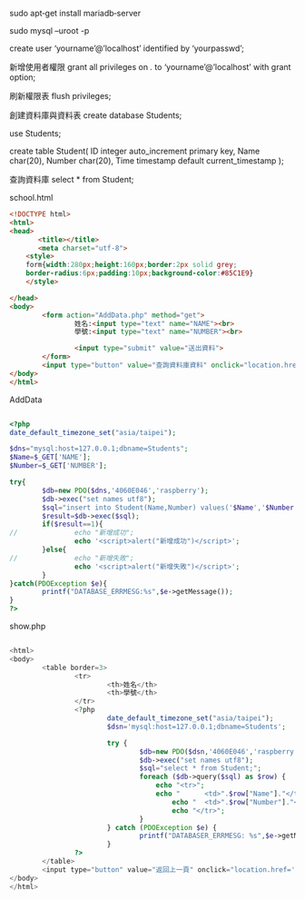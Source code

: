 sudo apt‐get install mariadb‐server

sudo mysql –uroot -p

create user ‘yourname’@’localhost’ identified by ‘yourpasswd’;

新增使用者權限 grant all privileges on *.* to ‘yourname’@’localhost’ with grant option;

刷新權限表 flush privileges;

創建資料庫與資料表 create database Students;

use Students;

create table Student(
ID integer auto_increment primary key,
Name char(20),
Number char(20),
Time timestamp default current_timestamp
);

查詢資料庫  select * from Student;




school.html

```html
<!DOCTYPE html>
<html>
<head>
       <title></title>
       <meta charset="utf-8">
    <style>
    form{width:280px;height:160px;border:2px solid grey;
    border-radius:6px;padding:10px;background-color:#85C1E9}
    </style>

</head>
<body>
        <form action="AddData.php" method="get">
                姓名:<input type="text" name="NAME"><br>
                學號:<input type="text" name="NUMBER"><br>

                <input type="submit" value="送出資料">
        </form>
        <input type="button" value="查詢資料庫資料" onclick="location.href='http://192.168.2.197/show.php'">
</body>
</html>
```

AddData
```php

<?php
date_default_timezone_set("asia/taipei");

$dns="mysql:host=127.0.0.1;dbname=Students";
$Name=$_GET['NAME'];
$Number=$_GET['NUMBER'];

try{
        $db=new PDO($dns,'4060E046','raspberry');
        $db->exec("set names utf8");
        $sql="insert into Student(Name,Number) values('$Name','$Number');";
        $result=$db->exec($sql);
        if($result==1){
//              echo "新增成功";
                echo '<script>alert("新增成功")</script>';
        }else{
//              echo "新增失敗";
                echo '<script>alert("新增失敗")</script>';
        }
}catch(PDOException $e){
        printf("DATABASE_ERRMESG:%s",$e->getMessage());
}
?>


```

show.php
```php

<html>
<body>
        <table border=3>
                <tr>
                        <th>姓名</th>
                        <th>學號</th>
                </tr>
                <?php
                        date_default_timezone_set("asia/taipei");
                        $dsn='mysql:host=127.0.0.1;dbname=Students';

                        try {
                                $db=new PDO($dsn,'4060E046','raspberry');
                                $db->exec("set names utf8");
                                $sql="select * from Student;";
                                foreach ($db->query($sql) as $row) {
                                    echo "<tr>";
                                    echo "      <td>".$row["Name"]."</td>";
                                        echo "  <td>".$row["Number"]."</td>";
                                        echo "</tr>";
                                }
                        } catch (PDOException $e) {
                                printf("DATABASER_ERRMESG: %s",$e->getMessage());
                        }
                ?>
        </table>
        <input type="button" value="返回上一頁" onclick="location.href='http://192.168.2.197/school.html'">
</body>
</html>
```






